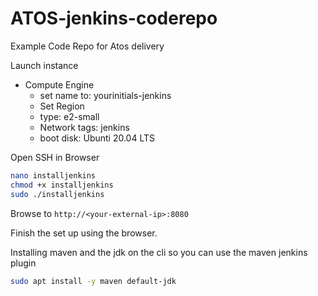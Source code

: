 # ATOS-jenkins-coderepo
Example Code Repo for Atos delivery

Launch instance
- Compute Engine
  - set name to: yourinitials-jenkins
  - Set Region
  - type: e2-small
  - Network tags: jenkins
  - boot disk: Ubunti 20.04 LTS

Open SSH in Browser

```bash
nano installjenkins
chmod +x installjenkins
sudo ./installjenkins
```


Browse to `http://<your-external-ip>:8080`

Finish the set up using the browser.

Installing maven and the jdk on the cli so you can use the maven jenkins plugin

```bash
sudo apt install -y maven default-jdk
```
